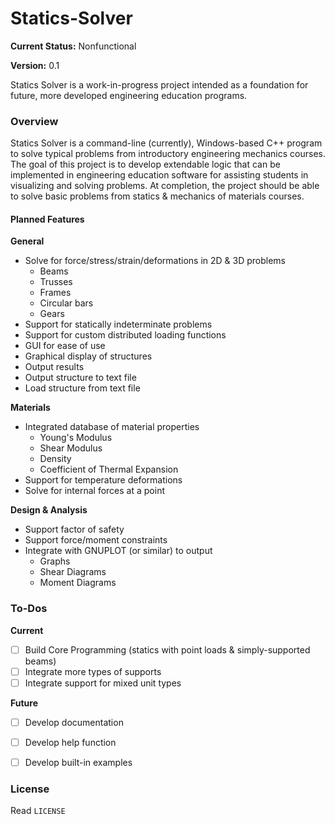 # Statics-Solver
**Current Status:** Nonfunctional

**Version:** 0.1

Statics Solver is a work-in-progress project intended as a foundation for future, more developed engineering education programs. 

### Overview
Statics Solver is a command-line (currently), Windows-based C++ program to solve typical problems from introductory engineering mechanics courses. The goal of this project is to develop extendable logic that can be implemented in engineering education software for assisting students in visualizing and solving problems. At completion, the project should be able to solve basic problems from statics & mechanics of materials courses.

#### Planned Features
**General**
* Solve for force/stress/strain/deformations in 2D & 3D problems
  * Beams
  * Trusses
  * Frames
  * Circular bars
  * Gears
* Support for statically indeterminate problems
* Support for custom distributed loading functions
* GUI for ease of use
* Graphical display of structures
* Output results
* Output structure to text file
* Load structure from text file

**Materials**
* Integrated database of material properties
  * Young's Modulus
  * Shear Modulus
  * Density
  * Coefficient of Thermal Expansion
* Support for temperature deformations
* Solve for internal forces at a point

**Design & Analysis**
* Support factor of safety
* Support force/moment constraints
* Integrate with GNUPLOT (or similar) to output
  * Graphs
  * Shear Diagrams
  * Moment Diagrams

### To-Dos
**Current**
- [ ] Build Core Programming (statics with point loads & simply-supported beams)
- [ ] Integrate more types of supports
- [ ] Integrate support for mixed unit types

**Future**
- [ ] Develop documentation
- [ ] Develop help function
- [ ] Develop built-in examples


### License
Read `LICENSE`
